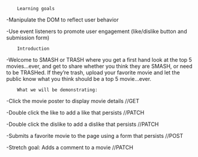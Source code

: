         Learning goals
-Manipulate the DOM to reflect user behavior

-Use event listeners to promote user engagement (like/dislike button and submission form)

        
        Introduction
-Welcome to SMASH or TRASH where you get a first hand look at the top 5 movies…ever, and get to share whether you think they are SMASH, or need to be TRASHed. If they’re trash, upload your favorite movie and let the public know what you think should be a top 5 movie…ever.

        
        What we will be demonstrating:

-Click the movie poster to display movie details //GET

-Double click the like to add a like that persists //PATCH

-Double click the dislike to add a dislike that persists  //PATCH

-Submits a favorite movie to the page using a form that persists //POST

-Stretch goal: Adds a comment to a movie //PATCH

